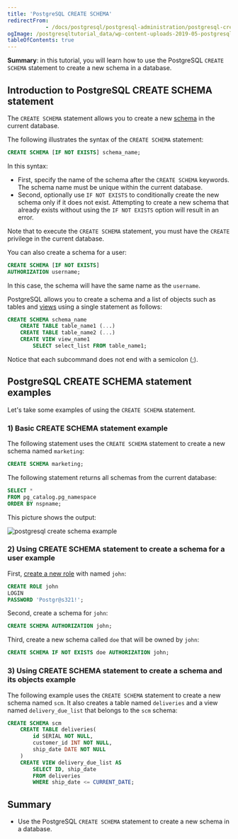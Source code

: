 ```yaml
---
title: 'PostgreSQL CREATE SCHEMA'
redirectFrom: 
            - /docs/postgresql/postgresql-administration/postgresql-create-schema
ogImage: /postgresqltutorial_data/wp-content-uploads-2019-05-postgresql-create-schema-example.png
tableOfContents: true
---
```


**Summary**: in this tutorial, you will learn how to use the PostgreSQL `CREATE SCHEMA` statement to create a new schema in a database.

## Introduction to PostgreSQL CREATE SCHEMA statement

The `CREATE SCHEMA` statement allows you to create a new [schema](/docs/postgresql/postgresql-administration/postgresql-schema) in the current database.

The following illustrates the syntax of the `CREATE SCHEMA` statement:

```sql
CREATE SCHEMA [IF NOT EXISTS] schema_name;
```

In this syntax:

- First, specify the name of the schema after the `CREATE SCHEMA` keywords. The schema name must be unique within the current database.
- Second, optionally use `IF NOT EXISTS` to conditionally create the new schema only if it does not exist. Attempting to create a new schema that already exists without using the `IF NOT EXISTS` option will result in an error.

Note that to execute the `CREATE SCHEMA` statement, you must have the `CREATE` privilege in the current database.

You can also create a schema for a user:

```sql
CREATE SCHEMA [IF NOT EXISTS]
AUTHORIZATION username;
```

In this case, the schema will have the same name as the `username`.

PostgreSQL allows you to create a schema and a list of objects such as tables and [views](/docs/postgresql/postgresql-views) using a single statement as follows:

```sql
CREATE SCHEMA schema_name
    CREATE TABLE table_name1 (...)
    CREATE TABLE table_name2 (...)
    CREATE VIEW view_name1
        SELECT select_list FROM table_name1;
```

Notice that each subcommand does not end with a semicolon (;).

## PostgreSQL CREATE SCHEMA statement examples

Let's take some examples of using the `CREATE SCHEMA` statement.

### 1) Basic CREATE SCHEMA statement example

The following statement uses the `CREATE SCHEMA` statement to create a new schema named `marketing`:

```sql
CREATE SCHEMA marketing;
```

The following statement returns all schemas from the current database:

```sql
SELECT *
FROM pg_catalog.pg_namespace
ORDER BY nspname;
```

This picture shows the output:

![postgresql create schema example](/postgresqltutorial_data/wp-content-uploads-2019-05-postgresql-create-schema-example.png)

### 2) Using CREATE SCHEMA statement to create a schema for a user example

First, [create a new role](/docs/postgresql/postgresql-administration/postgresql-roles) with named `john`:

```sql
CREATE ROLE john
LOGIN
PASSWORD 'Postgr@s321!';
```

Second, create a schema for `john`:

```sql
CREATE SCHEMA AUTHORIZATION john;
```

Third, create a new schema called `doe` that will be owned by `john`:

```sql
CREATE SCHEMA IF NOT EXISTS doe AUTHORIZATION john;
```

### 3) Using CREATE SCHEMA statement to create a schema and its objects example

The following example uses the `CREATE SCHEMA` statement to create a new schema named `scm`. It also creates a table named `deliveries` and a view named `delivery_due_list` that belongs to the `scm` schema:

```sql
CREATE SCHEMA scm
    CREATE TABLE deliveries(
        id SERIAL NOT NULL,
        customer_id INT NOT NULL,
        ship_date DATE NOT NULL
    )
    CREATE VIEW delivery_due_list AS
        SELECT ID, ship_date
        FROM deliveries
        WHERE ship_date <= CURRENT_DATE;
```

## Summary

- Use the PostgreSQL `CREATE SCHEMA` statement to create a new schema in a database.
